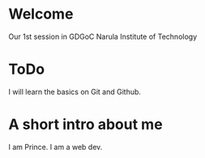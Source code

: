 # Welcome
Our 1st session in GDGoC Narula Institute of Technology

# ToDo
I will learn the basics on Git and Github.

# A short intro about me
I am Prince. I am a web dev.